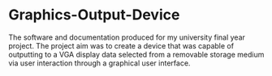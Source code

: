 # Graphics-Output-Device
The software and documentation produced for my university final year project.  The project aim was to create a device that was capable of outputting to a VGA display data selected from a removable storage medium via user interaction through a graphical user interface.   
